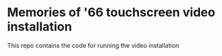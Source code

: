 # Memories of '66 touchscreen video installation

This repo contains the code for running the video installation

